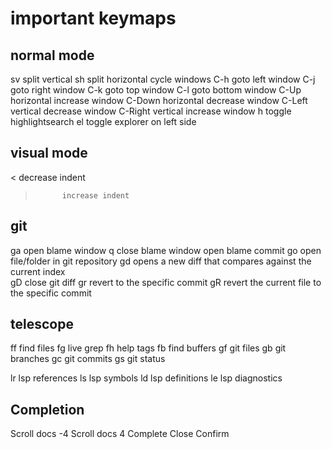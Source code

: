 # important keymaps

## normal mode

sv			split vertical
sh			split horizontal
<space>		cycle windows
C-h			goto left window
C-j			goto right window
C-k			goto top window
C-l 		goto bottom window
C-Up		horizontal increase window
C-Down		horizontal decrease window
C-Left		vertical decrease window
C-Right		vertical increase window
<Leader>h	toggle highlightsearch
<Leader>el	toggle explorer on left side

## visual mode

<			decrease indent
> 			increase indent

## git

<Leader>ga	open blame window
q			close blame window
<CR> 		open blame commit
<Leader>go	open file/folder in git repository
<Leader>gd	opens a new diff that compares against the current index	
<Leader>gD	close git diff
<Leader>gr	revert to the specific commit
<Leader>gR	revert the current file to the specific commit

## telescope

<Leader>ff	find files
<Leader>fg	live grep
<Leader>fh	help tags
<leader>fb  find buffers
<Leader>gf	git files
<Leader>gb	git branches
<Leader>gc	git commits
<Leader>gs	git status

<Leader>lr	lsp references
<Leader>ls	lsp symbols
<Leader>ld	lsp definitions
<Leader>le	lsp diagnostics

## Completion

<C-d>		Scroll docs -4
<C-f>		Scroll docs 4
<C-Space>	Complete
<C-e>		Close
<CR>		Confirm

